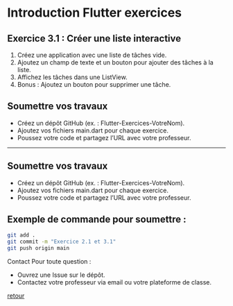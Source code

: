 # Introduction Flutter exercices

## Exercice 3.1 : Créer une liste interactive

1. Créez une application avec une liste de tâches vide. 
2. Ajoutez un champ de texte et un bouton pour ajouter des tâches à la liste. 
3. Affichez les tâches dans une ListView. 
4. Bonus : Ajoutez un bouton pour supprimer une tâche. 

## Soumettre vos travaux

- Créez un dépôt GitHub (ex. : Flutter-Exercices-VotreNom). 
- Ajoutez vos fichiers main.dart pour chaque exercice. 
- Poussez votre code et partagez l’URL avec votre professeur. 

---

## Soumettre vos travaux

- Créez un dépôt GitHub (ex. : Flutter-Exercices-VotreNom). 
- Ajoutez vos fichiers main.dart pour chaque exercice. 
- Poussez votre code et partagez l’URL avec votre professeur. 

## Exemple de commande pour soumettre :

```bash
git add . 
git commit -m "Exercice 2.1 et 3.1" 
git push origin main
```

Contact
Pour toute question :
- Ouvrez une Issue sur le dépôt. 
- Contactez votre professeur via email ou votre plateforme de classe. 

[retour](./flutter.md)
